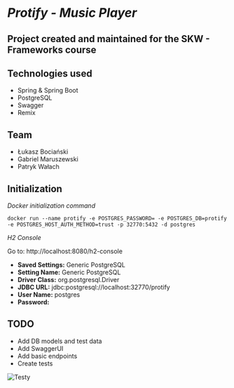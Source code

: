 # *Protify - Music Player*

## Project created and maintained for the SKW - Frameworks course

## Technologies used
- Spring & Spring Boot
- PostgreSQL
- Swagger
- Remix

## Team
- Łukasz Bociański
- Gabriel Maruszewski
- Patryk Wałach

## Initialization

*Docker initialization command*

```
docker run --name protify -e POSTGRES_PASSWORD= -e POSTGRES_DB=protify -e POSTGRES_HOST_AUTH_METHOD=trust -p 32770:5432 -d postgres
```

*H2 Console*

Go to: http://localhost:8080/h2-console

- **Saved Settings:** Generic PostgreSQL
- **Setting Name:** Generic PostgreSQL
- **Driver Class:** org.postgresql.Driver
- **JDBC URL:** jdbc:postgresql://localhost:32770/protify
- **User Name:** postgres
- **Password:** 

## TODO

- Add DB models and test data
- Add SwaggerUI
- Add basic endpoints
- Create tests
 
 ![Testy](https://pbs.twimg.com/media/CiLWjAQVEAIae7z.jpg)